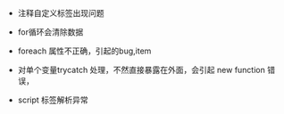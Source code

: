 * 注释自定义标签出现问题
* for循环会清除数据
* foreach 属性不正确，引起的bug,item

* 对单个变量trycatch 处理，不然直接暴露在外面，会引起 new function 错误，
* script 标签解析异常